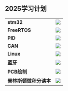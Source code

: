 ## 2025学习计划

|                        |                                       |
|------------------------|---------------------------------------|
| **stm32**              |  ![](https://geps.dev/progress/80)    |
| **FreeRTOS**           |  ![](https://geps.dev/progress/50)    |
| **PID**                |  ![](https://geps.dev/progress/40)    |
| **CAN**                |  ![](https://geps.dev/progress/70)    |
| **Linux**              |  ![](https://geps.dev/progress/0)    |
| **蓝牙**               |  ![](https://geps.dev/progress/0)    |
| **PCB绘制**            |  ![](https://geps.dev/progress/0)    |
| **普林斯顿微积分读本** | ![](https://geps.dev/progress/0)     |

